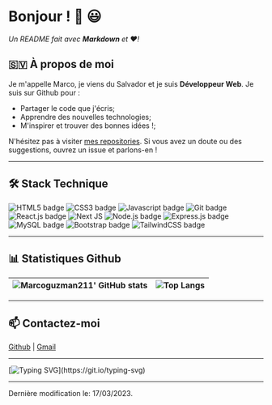 # Bonjour ! 👋 😃

*Un README fait avec **Markdown** et ♥!*

## 🇸🇻 À propos de moi

Je m'appelle Marco, je viens du Salvador et je suis **Développeur Web**. Je suis sur Github pour :
- Partager le code que j'écris;
- Apprendre des nouvelles technologies;
- M'inspirer et trouver des bonnes idées !;

N'hésitez pas à visiter [mes repositories](https://github.com/Marcoguzman211?tab=repositories). Si vous avez un doute ou des suggestions, ouvrez un issue et parlons-en !

---

## 🛠 Stack Technique

![HTML5 badge](https://img.shields.io/badge/HTML5-E34F26?style=for-the-badge&logo=html5&logoColor=white) ![CSS3 badge](https://img.shields.io/badge/CSS3-1572B6?style=for-the-badge&logo=css3&logoColor=white) ![Javascript badge](https://img.shields.io/badge/JavaScript-F7DF1E?style=for-the-badge&logo=javascript&logoColor=black) ![Git badge](https://img.shields.io/badge/GIT-F05032?style=for-the-badge&logo=git&logoColor=white) ![React.js badge](https://img.shields.io/badge/React-20232A?style=for-the-badge&logo=react&logoColor=61DAFB) ![Next JS](https://img.shields.io/badge/Next-black?style=for-the-badge&logo=next.js&logoColor=white) ![Node.js badge](https://img.shields.io/badge/Node.js-43853D?style=for-the-badge&logo=node.js&logoColor=white) ![Express.js badge](https://img.shields.io/badge/Express.js-404D59?style=for-the-badge) ![MySQL badge](	https://img.shields.io/badge/MySQL-00000F?style=for-the-badge&logo=mysql&logoColor=white) ![Bootstrap badge](https://img.shields.io/badge/Bootstrap-563D7C?style=for-the-badge&logo=bootstrap&logoColor=white) ![TailwindCSS badge](https://img.shields.io/badge/Tailwind_CSS-38B2AC?style=for-the-badge&logo=tailwind-css&logoColor=white)

---

## 📊 Statistiques Github

| ![Marcoguzman211' GitHub stats](https://github-readme-stats.vercel.app/api?username=Marcoguzman211&show_icons=true&theme=dark&text_color=fff&border_color=79ff97&hide_title=true) | ![Top Langs](https://github-readme-stats.vercel.app/api/top-langs/?username=Marcoguzman211&theme=dark&text_color=fff&border_color=79ff97&layout=compact) |
| ----------- | ------------ |

---

## 📫 Contactez-moi

[Github](https://github.com/Marcoguzman211) | [Gmail](mailto:marco@vexinweb.fr)

---

[![Typing SVG](https://readme-typing-svg.herokuapp.com?font=Ralleway&size=23&duration=14000&color=80D66B&multiline=true&width=900&height=70&lines=A+blanket+attempt+to+avoid+mistakes+is+the+biggest+mistake+of+all.)](https://git.io/typing-svg)

------

Dernière modification le: 17/03/2023.
